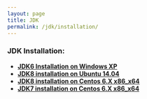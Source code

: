 ```yaml
---
layout: page
title: JDK
permalink: /jdk/installation/
---
```


### JDK Installation:

<ul>
    <li><strong><a href="/jdk/installation/windows/xp/">JDK6 Installation on Windows XP</a></strong></li>
    <li><strong><a href="/jdk/installation/ubuntu/14.04/">JDK8 installation on Ubuntu 14.04</a></strong></li>
    <li><strong><a href="/jdk/installation/centos/6/">JDK8 installation on Centos 6.X x86_x64</a></strong></li>
    <li><strong><a href="/jdk7/installation/centos/6/">JDK7 installation on Centos 6.X x86_x64</a></strong></li>
</ul>
